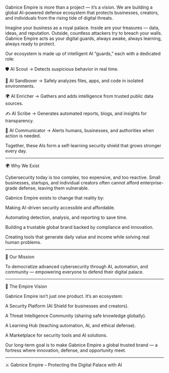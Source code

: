 Gabnice Empire is more than a project — it’s a vision.
We are building a global AI-powered defense ecosystem that protects businesses, creators, and individuals from the rising tide of digital threats.

Imagine your business as a royal palace. Inside are your treasures — data, ideas, and reputation. Outside, countless attackers try to breach your walls. Gabnice Empire acts as your digital guards, always awake, always learning, always ready to protect.

Our ecosystem is made up of intelligent AI “guards,” each with a dedicated role:

🛡️ AI Scout → Detects suspicious behavior in real time.

🔬 AI Sandboxer → Safely analyzes files, apps, and code in isolated environments.

🌍 AI Enricher → Gathers and adds intelligence from trusted public data sources.

✍️ AI Scribe → Generates automated reports, blogs, and insights for transparency.

📢 AI Communicator → Alerts humans, businesses, and authorities when action is needed.


Together, these AIs form a self-learning security shield that grows stronger every day.


---

🌍 Why We Exist

Cybersecurity today is too complex, too expensive, and too reactive. Small businesses, startups, and individual creators often cannot afford enterprise-grade defense, leaving them vulnerable.

Gabnice Empire exists to change that reality by:

Making AI-driven security accessible and affordable.

Automating detection, analysis, and reporting to save time.

Building a trustable global brand backed by compliance and innovation.

Creating tools that generate daily value and income while solving real human problems.



---

🚀 Our Mission

To democratize advanced cybersecurity through AI, automation, and community — empowering everyone to defend their digital palace.


---

🤝 The Empire Vision

Gabnice Empire isn’t just one product. It’s an ecosystem:

A Security Platform (AI Shield for businesses and creators).

A Threat Intelligence Community (sharing safe knowledge globally).

A Learning Hub (teaching automation, AI, and ethical defense).

A Marketplace for security tools and AI solutions.


Our long-term goal is to make Gabnice Empire a global trusted brand — a fortress where innovation, defense, and opportunity meet.


---

⚔️ Gabnice Empire – Protecting the Digital Palace with AI
